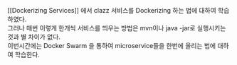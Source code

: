 [[Dockerizing Services]] 에서 clazz 서비스를 Dockerizing 하는 법에 대하여 학습하였다.  
그러나 매번 이렇게 한개씩 서비스를 띄우는 방법은 mvn이나 java -jar로 실행시키는 것과 별 차이가 없다.  
이번시간에는 Docker Swarm 을 통하여 microservice들을 한번에 올리는 법에 대하여 학습한다.  

